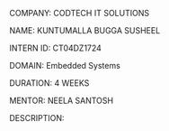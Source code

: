 COMPANY: CODTECH IT SOLUTIONS

NAME: KUNTUMALLA BUGGA SUSHEEL

INTERN ID: CT04DZ1724

DOMAIN: Embedded Systems

DURATION: 4 WEEKS

MENTOR: NEELA SANTOSH

DESCRIPTION:
